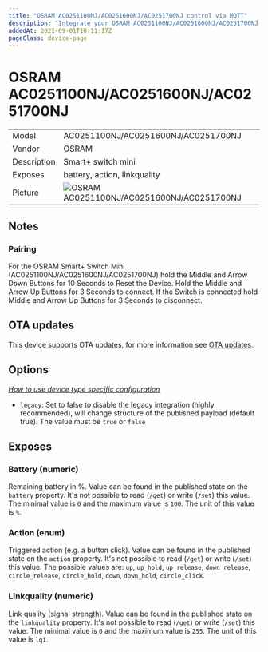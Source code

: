 ```yaml
---
title: "OSRAM AC0251100NJ/AC0251600NJ/AC0251700NJ control via MQTT"
description: "Integrate your OSRAM AC0251100NJ/AC0251600NJ/AC0251700NJ via Zigbee2MQTT with whatever smart home infrastructure you are using without the vendor's bridge or gateway."
addedAt: 2021-09-01T18:11:17Z
pageClass: device-page
---
```


<!-- !!!! -->
<!-- ATTENTION: This file is auto-generated through docgen! -->
<!-- You can only edit the "Notes"-Section between the two comment lines "Notes BEGIN" and "Notes END". -->
<!-- Do not use h1 or h2 heading within "## Notes"-Section. -->
<!-- !!!! -->

# OSRAM AC0251100NJ/AC0251600NJ/AC0251700NJ

|     |     |
|-----|-----|
| Model | AC0251100NJ/AC0251600NJ/AC0251700NJ  |
| Vendor  | OSRAM  |
| Description | Smart+ switch mini |
| Exposes | battery, action, linkquality |
| Picture | ![OSRAM AC0251100NJ/AC0251600NJ/AC0251700NJ](https://www.zigbee2mqtt.io/images/devices/AC0251100NJ-AC0251600NJ-AC0251700NJ.jpg) |


<!-- Notes BEGIN: You can edit here. Add "## Notes" headline if not already present. -->
## Notes


### Pairing
For the OSRAM Smart+ Switch Mini (AC0251100NJ/AC0251600NJ/AC0251700NJ) hold the Middle and Arrow Down Buttons for 10 Seconds
to Reset the Device. Hold the Middle and Arrow Up Buttons for 3 Seconds to connect.
If the Switch is connected hold Middle and Arrow Up Buttons for 3 Seconds to disconnect.
<!-- Notes END: Do not edit below this line -->

## OTA updates
This device supports OTA updates, for more information see [OTA updates](../guide/usage/ota_updates.md).


## Options
*[How to use device type specific configuration](../guide/configuration/devices-groups.md#specific-device-options)*

* `legacy`: Set to false to disable the legacy integration (highly recommended), will change structure of the published payload (default true). The value must be `true` or `false`


## Exposes

### Battery (numeric)
Remaining battery in %.
Value can be found in the published state on the `battery` property.
It's not possible to read (`/get`) or write (`/set`) this value.
The minimal value is `0` and the maximum value is `100`.
The unit of this value is `%`.

### Action (enum)
Triggered action (e.g. a button click).
Value can be found in the published state on the `action` property.
It's not possible to read (`/get`) or write (`/set`) this value.
The possible values are: `up`, `up_hold`, `up_release`, `down_release`, `circle_release`, `circle_hold`, `down`, `down_hold`, `circle_click`.

### Linkquality (numeric)
Link quality (signal strength).
Value can be found in the published state on the `linkquality` property.
It's not possible to read (`/get`) or write (`/set`) this value.
The minimal value is `0` and the maximum value is `255`.
The unit of this value is `lqi`.

